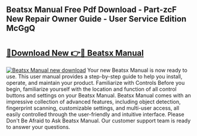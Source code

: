 ## Beatsx Manual Free Pdf Download - Part-zcF New Repair Owner Guide - User Service Edition McGgQ

# <h2><a href="http://bc43124.oget.top/?id=Beatsx+Manual">🔗Download New 👉🔴 Beatsx Manual</a></h2>

[![Beatsx Manual new download](https://i.imgur.com/5g1atiW.png)](http://bc43124.oget.top/?id=Beatsx+Manual)
Your new Beatsx Manual is now ready to use. This user manual provides a step-by-step guide to help you install, operate, and maintain your product. Familiarize with Controls Before you begin, familiarize yourself with the location and function of all control buttons and settings on your Beatsx Manual. Beatsx Manual comes with an impressive collection of advanced features, including object detection, fingerprint scanning, customizable settings, and multi-user access, all easily controlled through the user-friendly and intuitive interface. Please Don't Be Afraid to Ask Beatsx Manual. Our customer support team is ready to answer your questions.
